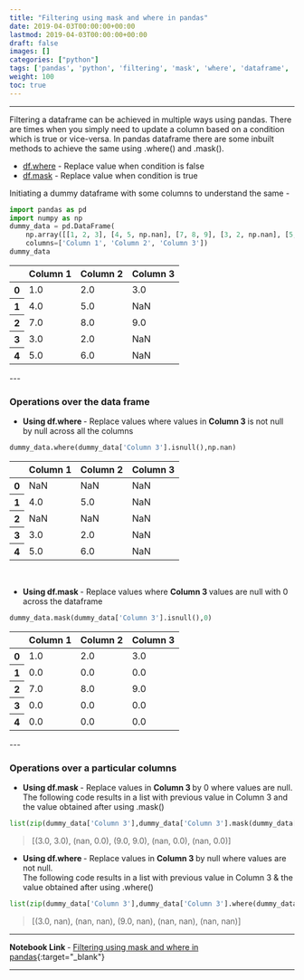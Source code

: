 ```yaml
---
title: "Filtering using mask and where in pandas"
date: 2019-04-03T00:00:00+00:00
lastmod: 2019-04-03T00:00:00+00:00
draft: false
images: []
categories: ["python"]
tags: ['pandas', 'python', 'filtering', 'mask', 'where', 'dataframe', 'conditions', 'true', 'false']
weight: 100
toc: true
---
```


---
Filtering a dataframe can be achieved in multiple ways using pandas. There are times when you simply need to update a column based on  a condition which is true or vice-versa. In pandas dataframe there are some inbuilt methods to achieve the same using .where() and .mask().  

* [df.where](https://pandas.pydata.org/pandas-docs/stable/reference/api/pandas.DataFrame.where.html) - Replace value when condition is false  
* [df.mask](https://pandas.pydata.org/pandas-docs/stable/reference/api/pandas.DataFrame.mask.html) - Replace value when condition is true

Initiating a dummy dataframe with some columns to understand the same -

```python
import pandas as pd
import numpy as np
dummy_data = pd.DataFrame(
    np.array([[1, 2, 3], [4, 5, np.nan], [7, 8, 9], [3, 2, np.nan], [5, 6, np.nan]]),
    columns=['Column 1', 'Column 2', 'Column 3'])
dummy_data
```

<table >
  <thead>
    <tr style="text-align: right;">
      <th></th>
      <th>Column 1</th>
      <th>Column 2</th>
      <th>Column 3</th>
    </tr>
  </thead>
  <tbody>
    <tr>
      <th>0</th>
      <td>1.0</td>
      <td>2.0</td>
      <td>3.0</td>
    </tr>
    <tr>
      <th>1</th>
      <td>4.0</td>
      <td>5.0</td>
      <td>NaN</td>
    </tr>
    <tr>
      <th>2</th>
      <td>7.0</td>
      <td>8.0</td>
      <td>9.0</td>
    </tr>
    <tr>
      <th>3</th>
      <td>3.0</td>
      <td>2.0</td>
      <td>NaN</td>
    </tr>
    <tr>
      <th>4</th>
      <td>5.0</td>
      <td>6.0</td>
      <td>NaN</td>
    </tr>
  </tbody>
</table>
---

### Operations over the data frame  
-  <b>Using df.where </b> - Replace values where values in <b>Column 3 </b> is not null by null across all the columns

```python
dummy_data.where(dummy_data['Column 3'].isnull(),np.nan)
```

<table >
  <thead>
    <tr style="text-align: right;">
      <th></th>
      <th>Column 1</th>
      <th>Column 2</th>
      <th>Column 3</th>
    </tr>
  </thead>
  <tbody>
    <tr>
      <th>0</th>
      <td>NaN</td>
      <td>NaN</td>
      <td>NaN</td>
    </tr>
    <tr>
      <th>1</th>
      <td>4.0</td>
      <td>5.0</td>
      <td>NaN</td>
    </tr>
    <tr>
      <th>2</th>
      <td>NaN</td>
      <td>NaN</td>
      <td>NaN</td>
    </tr>
    <tr>
      <th>3</th>
      <td>3.0</td>
      <td>2.0</td>
      <td>NaN</td>
    </tr>
    <tr>
      <th>4</th>
      <td>5.0</td>
      <td>6.0</td>
      <td>NaN</td>
    </tr>
  </tbody>
</table>
<br>

- <b>Using df.mask </b> - Replace values where <b> Column 3 </b> values are null with 0 across the dataframe


```python
dummy_data.mask(dummy_data['Column 3'].isnull(),0)
```

<div >
<table >
  <thead>
    <tr style="text-align: right;">
      <th></th>
      <th>Column 1</th>
      <th>Column 2</th>
      <th>Column 3</th>
    </tr>
  </thead>
  <tbody>
    <tr>
      <th>0</th>
      <td>1.0</td>
      <td>2.0</td>
      <td>3.0</td>
    </tr>
    <tr>
      <th>1</th>
      <td>0.0</td>
      <td>0.0</td>
      <td>0.0</td>
    </tr>
    <tr>
      <th>2</th>
      <td>7.0</td>
      <td>8.0</td>
      <td>9.0</td>
    </tr>
    <tr>
      <th>3</th>
      <td>0.0</td>
      <td>0.0</td>
      <td>0.0</td>
    </tr>
    <tr>
      <th>4</th>
      <td>0.0</td>
      <td>0.0</td>
      <td>0.0</td>
    </tr>
  </tbody>
</table>
---

### Operations over a particular columns

- <b>Using df.mask </b> - Replace values in <b> Column 3 </b> by 0 where values are null.  
  The following code results in a list with previous value in Column 3 and the value obtained after using .mask()

```python
list(zip(dummy_data['Column 3'],dummy_data['Column 3'].mask(dummy_data['Column 3'].isnull(),0)))
```
> [(3.0, 3.0), (nan, 0.0), (9.0, 9.0), (nan, 0.0), (nan, 0.0)]

-  <b>Using df.where </b> - Replace values in <b> Column 3 </b> by null where values are not null.    
The following code results in a list with previous value in Column 3 & the value obtained after using .where()

```python
list(zip(dummy_data['Column 3'],dummy_data['Column 3'].where(dummy_data['Column 3'].isnull(),np.nan)))
```

> [(3.0, nan), (nan, nan), (9.0, nan), (nan, nan), (nan, nan)]


---

<b> Notebook Link </b>   - [Filtering using mask and where in pandas](https://nbviewer.jupyter.org/github/aakashkh/Sample-Jupyter-Notebooks/blob/master/Filtering%20using%20mask%20and%20where%20in%20pandas.ipynb){:target="_blank"}

---

